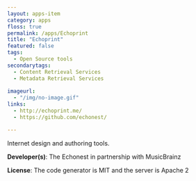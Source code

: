 ```yaml
---
layout: apps-item
category: apps
floss: true
permalink: /apps/Echoprint
title: "Echoprint"
featured: false
tags:
  - Open Source tools
secondarytags:
  - Content Retrieval Services
  - Metadata Retrieval Services
  
imageurl:
  - "/img/no-image.gif"
links:
  - http://echoprint.me/
  - https://github.com/echonest/

---
```

Internet design and authoring tools.

**Developer(s)**: The Echonest in partnership with MusicBrainz

**License**: The code generator is MIT and the server is Apache 2

